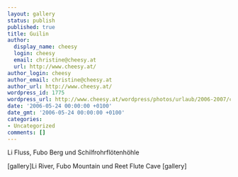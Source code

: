 ```yaml
---
layout: gallery
status: publish
published: true
title: Guilin
author:
  display_name: cheesy
  login: cheesy
  email: christine@cheesy.at
  url: http://www.cheesy.at/
author_login: cheesy
author_email: christine@cheesy.at
author_url: http://www.cheesy.at/
wordpress_id: 1775
wordpress_url: http://www.cheesy.at/wordpress/photos/urlaub/2006-2007/china/guilin/
date: '2006-05-24 00:00:00 +0100'
date_gmt: '2006-05-24 00:00:00 +0100'
categories:
- Uncategorized
comments: []
---
```

<!--:de-->Li Fluss, Fubo Berg und Schilfrohrflötenhöhle
[gallery]<!--:--><!--:en-->Li River, Fubo Mountain und Reet Flute Cave
[gallery]<!--:-->
